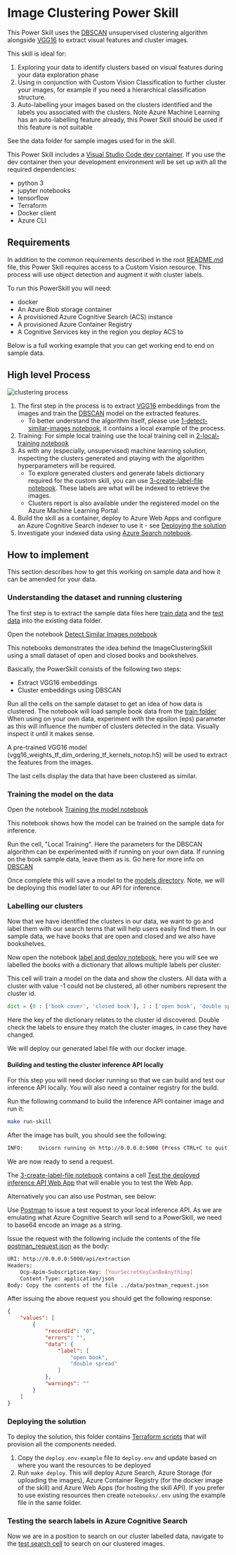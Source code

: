 # Image Clustering Power Skill

This Power Skill uses the [DBSCAN](https://scikit-learn.org/stable/modules/generated/sklearn.cluster.dbscan.html)
unsupervised clustering algorithm alongside [VGG16](https://keras.io/api/applications/vgg/) to extract
visual features and cluster images. 

This skill is ideal for:

1) Exploring your data to identify clusters based on visual features during your data exploration phase
2) Using in conjunction with Custom Vision Classification to further cluster your images, for example if
you need a hierarchical classification structure.
3) Auto-labelling your images based on the clusters identified and the labels you associated with the clusters. Note
Azure Machine Learning has an auto-labelling feature already, this Power Skill should be used if this feature is not suitable

See the data folder for sample images used for in the skill.

This Power Skill includes a [Visual Studio Code dev container](https://code.visualstudio.com/docs/remote/containers). If you use the dev container then your development environment will be set up with all the required dependencies:

- python 3
- jupyter notebooks
- tensorflow
- Terraform
- Docker client
- Azure CLI

## Requirements

In addition to the common requirements described in the root [README.md](https://github.com/Azure-Samples/azure-search-power-skills/blob/master/README.md) 
file, this Power Skill requires access to a Custom Vision resource. This process will use object detection and augment 
it with cluster labels.

To run this PowerSkill you will need:
* docker
* An Azure Blob storage container
* A provisioned Azure Cognitive Search (ACS) instance 
* A provisioned Azure Container Registry
* A Cognitive Services key in the region you deploy ACS to

Below is a full working example that you can get working end
to end on sample data.

## High level Process

![clustering process](images/imageclustering.png)
 
1. The first step in the process is to extract [VGG16](https://www.tensorflow.org/api_docs/python/tf/keras/applications/VGG16) embeddings from the images and train the [DBSCAN](https://scikit-learn.org/stable/modules/generated/sklearn.cluster.DBSCAN.html) model on the extracted features.  
   * To better understand the algorithm itself, please use [1-detect-similar-images notebook](notebooks/1-detect-similar-images.ipynb), it contains a local example of the process.
1. Training:
   For simple local training use the local training cell in [2-local-training notebook](notebooks/2-local-training.ipynb)
1. As with any (especially, unsupervised) machine learning solution, inspecting the clusters generated and playing with the algorithm hyperparameters will be required.
   * To explore generated clusters and generate labels dictionary required for the custom skill, you can use [3-create-label-file notebook](notebooks/3-create-label-file.ipynb). These labels are what will be indexed to retrieve the images.
   * Clusters report is also available under the registered model on the Azure Machine Learning Portal.  
1. Build the skill as a container, deploy to Azure Web Apps and configure an Azure Cognitive Search indexer to use it - see [Deploying the solution](#deploying-the-solution)
1. Investigate your indexed data using [Azure Search notebook](notebooks/5-test-search-index.ipynb).

## How to implement

This section describes how to get this working on sample data and how it can be amended for your data.

### Understanding the dataset and running clustering

The first step is to extract the sample data files here [train data](data/train.zip) and the
[test data](data/test.zip) into the existing data folder. 

Open the notebook [Detect Similar Images notebook](notebooks/1-detect-similar-images.ipynb)

This notebooks demonstrates the idea behind the ImageClusteringSkill using a small dataset of open and closed books and
bookshelves.
 
Basically, the PowerSkill consists of the following two steps:

* Extract VGG16 embeddings
* Cluster embeddings using DBSCAN

Run all the cells on the sample dataset to get an idea of how data is clustered.
The notebook will load sample book data from the [train folder](../data/train)
When using on your own data, experiment with the epsilon (eps) parameter as this
will influence the number of clusters detected in the data. Visually inspect it
until it makes sense.

A pre-trained VGG16 model (vgg16_weights_tf_dim_ordering_tf_kernels_notop.h5) will be used
to extract the features from the images.

The last cells display the data that have been clustered as similar.

### Training the model on the data

Open the notebook [Training the model notebook](notebooks/2-local-training.ipynb)

This notebook shows how the model can be trained on the sample data for inference.

Run the cell, "Local Training". Here the parameters for the DBSCAN
algorithm can be experimented with if running on your own data. If running on the book
sample data, leave them as is. Go here for more info on [DBSCAN](https://scikit-learn.org/stable/modules/generated/sklearn.cluster.DBSCAN.html)

Once complete this will save a model to the [models directory](../models). Note, we will be
deploying this model later to our API for inference.

### Labelling our clusters

Now that we have identified the clusters in our data, we want to go and label them with our 
search terms that will help users easily find them. In our sample data, we have books that 
are open and closed and we also have bookshelves. 

Now open the notebook [label and deploy notebook](notebooks/3-create-label-file.ipynb),
here you will see we labelled the books with a dictionary that allows multiple labels per cluster:

This cell will train a model on the data and show the clusters. All data with a cluster with value -1 could not be 
clustered, all other numbers represent the cluster id.

```python
dict = {0 : ['book cover', 'closed book'], 1 : ['open book', 'double spread'], 2: ['book shelf', 'library']}
```
Here the key of the dictionary relates to the cluster id discovered. Double check the labels
to ensure they match the cluster images, in case they have changed.

We will deploy our generated label file with our docker image.

#### Building and testing the cluster inference API locally

For this step you will need docker running so that we can build and test our inference API locally.
You will also need a container registry for the build.

Run the following command to build the inference API container image and run it:

```bash
make run-skill
```

After the image has built, you should see the following:

```bash
INFO:     Uvicorn running on http://0.0.0.0:5000 (Press CTRL+C to quit)
```

We are now ready to send a request.

The [3-create-label-file notebook](notebooks/3-create-label-file.ipynb) contains a cell [Test the deployed inference API Web App](notebooks/3-create-label-file.ipynb#Test-the-deployed-inference-API-Web-App)
that will enable you to test the Web App.

Alternatively you can also use Postman, see below:

Use [Postman](https://www.postman.com/) to issue a test request to your local inference API.
As we are emulating what Azure Cognitive Search will send to a PowerSkill, we need to base64
encode an image as a string.

Issue the request with the following include the contents of the file
[postman_request.json](data/postman_request.json) as the body:

```bash
URI: http://0.0.0.0:5000/api/extraction
Headers:
    Ocp-Apim-Subscription-Key: [YourSecretKeyCanBeAnything]
    Content-Type: application/json
Body: Copy the contents of the file ../data/postman_request.json

```
After issuing the above request you should get the following response:

```json
{
    "values": [
        {
            "recordId": "0",
            "errors": "",
            "data": {
                "label": [
                    "open book",
                    "double spread"
                ]
            },
            "warnings": ""
        }
    ]
}
```

### Deploying the solution

To deploy the solution, this folder contains [Terraform scripts](deployment) that will provision all the components needed.

1. Copy the `deploy.env-example` file to `deploy.env` and update based on where you want the resources to be deployed
2. Run `make deploy`. This will deploy Azure Search, Azure Storage (for uploading the images), Azure Container Registry (for the docker image of the skill) and Azure Web Apps (for hosting the skill API). If you prefer to use existing resources then create `notebooks/.env` using the example file in the same folder.


### Testing the search labels in Azure Cognitive Search

Now we are in a position to search on our cluster labelled data, navigate to the [test search cell](notebooks/3-create-label-file.ipynb#Test-the-cluster-labels-in-Azure-Search-queries)
to search on our clustered images.